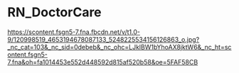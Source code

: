 # RN_DoctorCare

https://scontent.fsgn5-7.fna.fbcdn.net/v/t1.0-9/120998519_4653194678087133_5248225534156126863_o.jpg?_nc_cat=103&_nc_sid=0debeb&_nc_ohc=LJklBW1bYhoAX8jktW6&_nc_ht=scontent.fsgn5-7.fna&oh=fa1014453e552d448592d815af520b58&oe=5FAF58CB

